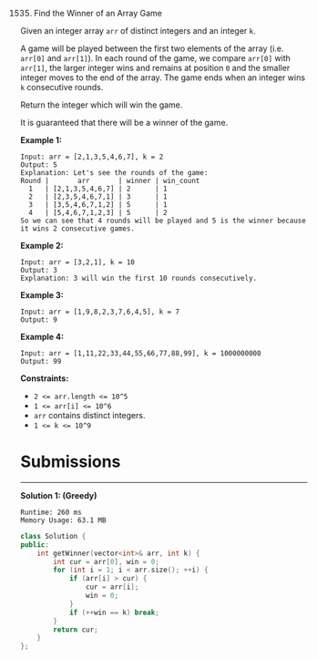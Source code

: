 1535. Find the Winner of an Array Game

Given an integer array `arr` of distinct integers and an integer `k`.

A game will be played between the first two elements of the array (i.e. `arr[0]` and `arr[1]`). In each round of the game, we compare `arr[0]` with `arr[1]`, the larger integer wins and remains at position `0` and the smaller integer moves to the end of the array. The game ends when an integer wins `k` consecutive rounds.

Return the integer which will win the game.

It is guaranteed that there will be a winner of the game.

 

**Example 1:**
```
Input: arr = [2,1,3,5,4,6,7], k = 2
Output: 5
Explanation: Let's see the rounds of the game:
Round |       arr       | winner | win_count
  1   | [2,1,3,5,4,6,7] | 2      | 1
  2   | [2,3,5,4,6,7,1] | 3      | 1
  3   | [3,5,4,6,7,1,2] | 5      | 1
  4   | [5,4,6,7,1,2,3] | 5      | 2
So we can see that 4 rounds will be played and 5 is the winner because it wins 2 consecutive games.
```

**Example 2:**
```
Input: arr = [3,2,1], k = 10
Output: 3
Explanation: 3 will win the first 10 rounds consecutively.
```

**Example 3:**
```
Input: arr = [1,9,8,2,3,7,6,4,5], k = 7
Output: 9
```

**Example 4:**
```
Input: arr = [1,11,22,33,44,55,66,77,88,99], k = 1000000000
Output: 99
```

**Constraints:**

* `2 <= arr.length <= 10^5`
* `1 <= arr[i] <= 10^6`
* `arr` contains distinct integers.
* `1 <= k <= 10^9`

# Submissions
---
**Solution 1: (Greedy)**
```
Runtime: 260 ms
Memory Usage: 63.1 MB
```
```c++
class Solution {
public:
    int getWinner(vector<int>& arr, int k) {
        int cur = arr[0], win = 0;
        for (int i = 1; i < arr.size(); ++i) {
            if (arr[i] > cur) {
                cur = arr[i];
                win = 0;
            }
            if (++win == k) break;
        }
        return cur;
    }
};
```